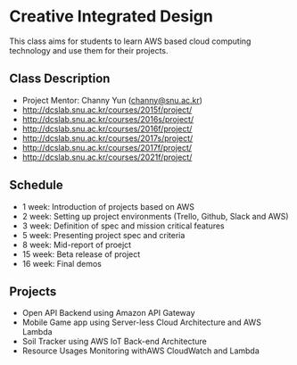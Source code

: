 # Creative Integrated Design 
This class aims for students to learn AWS based cloud computing technology and use them for their projects. 

## Class Description
* Project Mentor: Channy Yun (channy@snu.ac.kr)
* http://dcslab.snu.ac.kr/courses/2015f/project/ 
* http://dcslab.snu.ac.kr/courses/2016s/project/
* http://dcslab.snu.ac.kr/courses/2016f/project/
* http://dcslab.snu.ac.kr/courses/2017s/project/
* http://dcslab.snu.ac.kr/courses/2017f/project/
* http://dcslab.snu.ac.kr/courses/2021f/project/

## Schedule 
* 1 week: Introduction of projects based on AWS
* 2 week: Setting up project environments (Trello, Github, Slack and AWS)
* 3 week: Definition of spec and mission critical features
* 5 week: Presenting project spec and criteria
* 8 week: Mid-report of proejct
* 15 week: Beta release of project
* 16 week: Final demos 

## Projects
* Open API Backend using Amazon API Gateway 
* Mobile Game app using Server-less Cloud Architecture and AWS Lambda 
* Soil Tracker using AWS IoT Back-end Architecture
* Resource Usages Monitoring withAWS CloudWatch and Lambda
